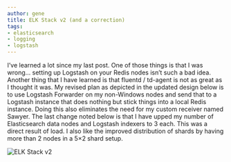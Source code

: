 ```yaml
---
author: gene
title: ELK Stack v2 (and a correction)
tags:
- elasticsearch
- logging
- logstash
---
```



I’ve learned a lot since my last post. One of those things is that I was wrong… setting up Logstash on your Redis nodes isn’t such a bad idea. Another thing that I have learned is that fluentd / td-agent is not as great as I thought it was. My revised plan as depicted in the updated design below is to use Logstash Forwarder on my non-Windows nodes and send that to a Logstash instance that does nothing but stick things into a local Redis instance. Doing this also eliminates the need for my custom receiver named Sawyer. The last change noted below is that I have upped my number of Elasticsearch data nodes and Logstash indexers to 3 each. This was a direct result of load. I also like the improved distribution of shards by having more than 2 nodes in a 5×2 shard setup.

![ELK Stack v2](https://res.cloudinary.com/genebean/image/upload/v1438140559/Logging-ELK-Stack_cggirm.png)


